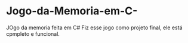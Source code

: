 # Jogo-da-Memoria-em-C-
JOgo da memoria feita em C# 
Fiz esse jogo como projeto final, ele está cpmpleto e funcional.

